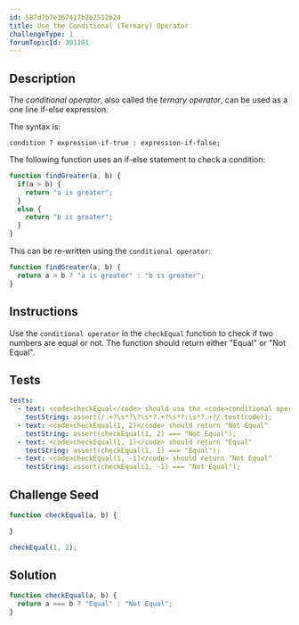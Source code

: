```yaml
---
id: 587d7b7e367417b2b2512b24
title: Use the Conditional (Ternary) Operator
challengeType: 1
forumTopicId: 301181
---
```


## Description

<section id='description'>

The <dfn>conditional operator</dfn>, also called the <dfn>ternary operator</dfn>, can be used as a one line if-else expression.

The syntax is:

`condition ? expression-if-true : expression-if-false;`

The following function uses an if-else statement to check a condition:

```js
function findGreater(a, b) {
  if(a > b) {
    return "a is greater";
  }
  else {
    return "b is greater";
  }
}
```

This can be re-written using the `conditional operator`:

```js
function findGreater(a, b) {
  return a > b ? "a is greater" : "b is greater";
}
```

</section>

## Instructions

<section id='instructions'>

Use the `conditional operator` in the `checkEqual` function to check if two numbers are equal or not. The function should return either "Equal" or "Not Equal".

</section>

## Tests

<section id='tests'>

```yml
tests:
  - text: <code>checkEqual</code> should use the <code>conditional operator</code>
    testString: assert(/.+?\s*?\?\s*?.+?\s*?:\s*?.+?/.test(code));
  - text: <code>checkEqual(1, 2)</code> should return "Not Equal"
    testString: assert(checkEqual(1, 2) === "Not Equal");
  - text: <code>checkEqual(1, 1)</code> should return "Equal"
    testString: assert(checkEqual(1, 1) === "Equal");
  - text: <code>checkEqual(1, -1)</code> should return "Not Equal"
    testString: assert(checkEqual(1, -1) === "Not Equal");
```

</section>

## Challenge Seed

<section id='challengeSeed'>

<div id='js-seed'>

```js
function checkEqual(a, b) {

}

checkEqual(1, 2);
```

</div>

</section>

## Solution

<section id='solution'>

```js
function checkEqual(a, b) {
  return a === b ? "Equal" : "Not Equal";
}
```

</section>
